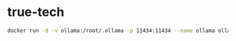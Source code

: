 # true-tech
```bash
docker run -d -v ollama:/root/.ollama -p 11434:11434 --name ollama ollama/ollama
```
